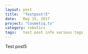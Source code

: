 ```yaml
---
layout: post
title:  "Testpost!5"
date:   May 15, 2017
project: "Cosmetiq.tv"
category: robotics
tags: 	test post info various tags
---
```

Test post5

